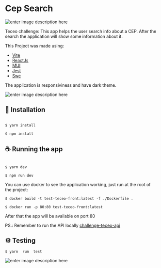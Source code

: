 # Cep Search

![enter image description here](https://i.ibb.co/rGyrTHL/image.png)

Teceo challenge: This app helps the user search info about a CEP. After the search the application will show some information about it.

This Project was made using:

- [Vite](https://vitejs.dev/)
- [ReactJs](https://react.dev/)
- [MUI](https://mui.com/)
- [Jest](https://jestjs.io/pt-BR/)
- [Swc](https://swc.rs/)

The application is responsiviness and have dark theme.

![enter image description here](https://i.ibb.co/Cmb2qNk/image.png)

## 🚀 Installation


```

$ yarn install

$ npm install

```

## ☕ Running the app

```

$ yarn dev

$ npm run dev

```

You can use docker to see the application working, just run at the root of the project:

    
    $ docker build -t test-teceo-front:latest -f ./Dockerfile .
    
    $ docker run -p 80:80 test-teceo-front:latest
    

After that the app will be available on port 80

PS.: Remember to run the API locally [challenge-teceo-api](https://github.com/rafaelcastan/challenge-teceo-api)

## ⚙️ Testing

    $ yarn  run  test

![enter image description here](https://i.ibb.co/Srrh4TV/image.png)
